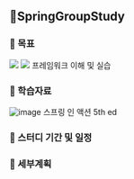 ## 🌱SpringGroupStudy

### 🎯 목표
<img src="https://img.shields.io/badge/Spring-6DB33F.svg?style=flat-square&logo=Spring&logoColor=white"/> <img src="https://img.shields.io/badge/Spring Boot-6DB33F.svg?style=flat-square&logo=Spring Boot&logoColor=white"/> 프레임워크 이해 및 실습

### 📜 학습자료
![image](https://github.com/user-attachments/assets/1fbd4140-5741-4f48-8fff-3d482982812f)
스프링 인 액션 5th ed




### 📅 스터디 기간 및 일정
 

### 📌 세부계획
